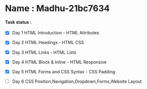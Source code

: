 # Name :  Madhu-21bc7634
#### Task status :
- [x] Day 1 HTML Introduction - HTML Attributes
- [x] Day 2 HTML Headings - HTML CSS
- [x] Day 3 HTML Links - HTML Lists
- [x] Day 4 HTML Block & Inline - HTML Responsive
- [x] Day 5 HTML Forms and CSS Syntax - CSS Padding
- [ ] Day 6 CSS Position,Navigation,Dropdown,Forms,Website Layout

